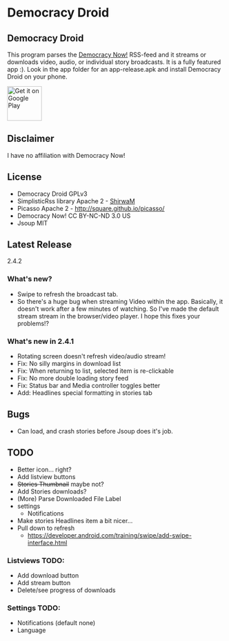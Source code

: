 Democracy Droid
===============

## Democracy Droid
This program parses the [Democracy Now!](http://democracynow.org) RSS-feed and it streams or downloads video, audio, or individual story broadcasts. It is a fully featured app :). Look in the app folder for an app-release.apk and install Democracy Droid on your phone.

[<img src="https://play.google.com/intl/en_us/badges/images/generic/en_badge_web_generic.png"
      alt="Get it on Google Play"
      height="80">](https://play.google.com/store/apps/details?id=com.workingagenda.democracydroid)
      
## Disclaimer
I have no affiliation with Democracy Now!

## License
- Democracy Droid GPLv3
- SimplisticRss library Apache 2 - [ShirwaM](https://github.com/ShirwaM/Simplistic-RSS)
- Picasso Apache 2 - http://square.github.io/picasso/
- Democracy Now! CC BY-NC-ND 3.0 US
- Jsoup MIT

## Latest Release
2.4.2

### What's new?
- Swipe to refresh the broadcast tab.
- So there's a huge bug when streaming Video within the app. 
Basically, it doesn't work after a few minutes of watching. 
So I've made the default stream stream in the browser/video player. I hope
this fixes your problems!?


### What's new in 2.4.1
- Rotating screen doesn't refresh video/audio stream!
- Fix: No silly margins in download list
- Fix: When returning to list, selected item is re-clickable
- Fix: No more double loading story feed
- Fix: Status bar and Media controller toggles better
- Add: Headlines special formatting in stories tab

## Bugs
- Can load, and crash stories before Jsoup does it's job.

## TODO
- Better icon... right?
- Add listview buttons
- ~~Stories Thumbnail~~ maybe not?
- Add Stories downloads?
- (More) Parse Downloaded File Label
- settings
   - Notifications
- Make stories Headlines item a bit nicer...
- Pull down to refresh
	- https://developer.android.com/training/swipe/add-swipe-interface.html

### Listviews TODO:
- Add download button
- Add stream button
- Delete/see progress of downloads

### Settings TODO:
- Notifications (default none)
- Language
